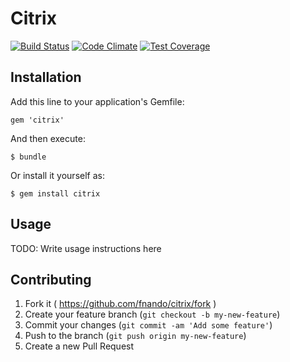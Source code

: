 # Citrix

[![Build Status](https://travis-ci.org/fnando/citrix.svg)](https://travis-ci.org/fnando/citrix)
[![Code Climate](https://codeclimate.com/github/fnando/citrix/badges/gpa.svg)](https://codeclimate.com/github/fnando/citrix)
[![Test Coverage](https://codeclimate.com/github/fnando/citrix/badges/coverage.svg)](https://codeclimate.com/github/fnando/citrix)

## Installation

Add this line to your application's Gemfile:

    gem 'citrix'

And then execute:

    $ bundle

Or install it yourself as:

    $ gem install citrix

## Usage

TODO: Write usage instructions here

## Contributing

1. Fork it ( https://github.com/fnando/citrix/fork )
2. Create your feature branch (`git checkout -b my-new-feature`)
3. Commit your changes (`git commit -am 'Add some feature'`)
4. Push to the branch (`git push origin my-new-feature`)
5. Create a new Pull Request
